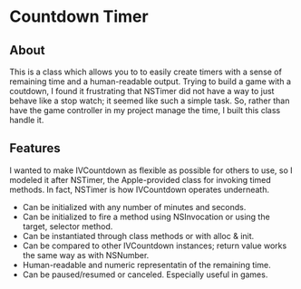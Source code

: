 # Countdown Timer

## About

This is a class which allows you to to easily create timers with a sense of remaining time and a human-readable output. Trying to build a game with a coutdown, I found it frustrating that NSTimer did not have a way to just behave like a stop watch; it seemed like such a simple task. So, rather than have the game controller in my project manage the time, I built this class handle it.

## Features

I wanted to make IVCountdown as flexible as possible for others to use, so I modeled it after NSTimer, the Apple-provided class for invoking timed methods. In fact, NSTimer is how IVCountdown operates underneath.

- Can be initialized with any number of minutes and seconds.
- Can be initialized to fire a method using NSInvocation or using the target, selector method.
- Can be instantiated through class methods or with alloc & init.
- Can be compared to other IVCountdown instances; return value works the same way as with NSNumber.
- Human-readable and numeric representatin of the remaining time.
- Can be paused/resumed or canceled. Especially useful in games.
